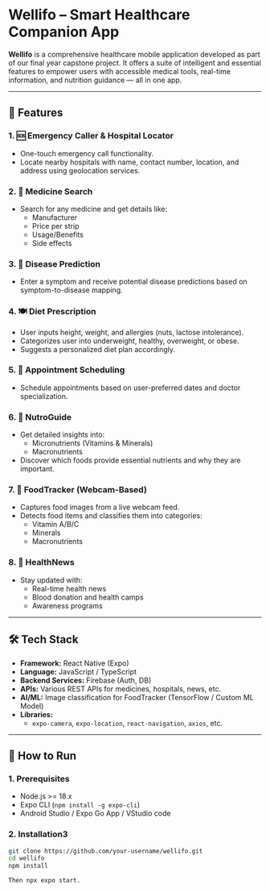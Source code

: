 # Wellifo – Smart Healthcare Companion App

**Wellifo** is a comprehensive healthcare mobile application developed as part of our final year capstone project. It offers a suite of intelligent and essential features to empower users with accessible medical tools, real-time information, and nutrition guidance — all in one app.

---  

## 🚀 Features

### 1. 🆘 Emergency Caller & Hospital Locator
- One-touch emergency call functionality.
- Locate nearby hospitals with name, contact number, location, and address using geolocation services.

### 2. 💊 Medicine Search
- Search for any medicine and get details like:
  - Manufacturer
  - Price per strip
  - Usage/Benefits
  - Side effects

### 3. 🧠 Disease Prediction
- Enter a symptom and receive potential disease predictions based on symptom-to-disease mapping.

### 4. 🍽️ Diet Prescription
- User inputs height, weight, and allergies (nuts, lactose intolerance).
- Categorizes user into underweight, healthy, overweight, or obese.
- Suggests a personalized diet plan accordingly.

### 5. 📅 Appointment Scheduling
- Schedule appointments based on user-preferred dates and doctor specialization.

### 6. 🧬 NutroGuide
- Get detailed insights into:
  - Micronutrients (Vitamins & Minerals)
  - Macronutrients
- Discover which foods provide essential nutrients and why they are important.

### 7. 📸 FoodTracker (Webcam-Based)
- Captures food images from a live webcam feed.
- Detects food items and classifies them into categories:
  - Vitamin A/B/C
  - Minerals
  - Macronutrients

### 8. 📰 HealthNews
- Stay updated with:
  - Real-time health news
  - Blood donation and health camps
  - Awareness programs

---

## 🛠️ Tech Stack

- **Framework:** React Native (Expo)
- **Language:** JavaScript / TypeScript
- **Backend Services:** Firebase (Auth, DB)
- **APIs:** Various REST APIs for medicines, hospitals, news, etc.
- **AI/ML:** Image classification for FoodTracker (TensorFlow / Custom ML Model)
- **Libraries:**
  - `expo-camera`, `expo-location`, `react-navigation`, `axios`, etc.

---

## 📲 How to Run

### 1. Prerequisites
- Node.js >= 18.x
- Expo CLI (`npm install -g expo-cli`)
- Android Studio / Expo Go App / VStudio code

### 2. Installation3

```bash
git clone https://github.com/your-username/wellifo.git
cd wellifo
npm install

Then npx expo start.


